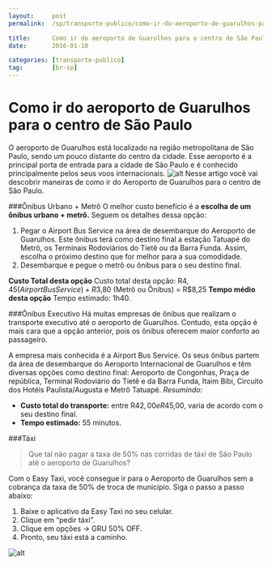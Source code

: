 ```yaml
---
layout:     post
permalink:  /sp/transporte-publico/como-ir-do-aeroporto-de-guarulhos-para-o-centro-de-sao-paulo

title:      Como ir do aeroporto de Guarulhos para o centro de São Paulo
date:       2016-01-10

categories: [transporte-publico]
tag:        [br-sp]
---
```


# Como ir do aeroporto de Guarulhos para o centro de São Paulo

O aeroporto de Guarulhos está localizado na região metropolitana de São Paulo, sendo um pouco distante do centro da cidade. Esse aeroporto é a principal porta de entrada para a cidade de São Paulo e é conhecido principalmente pelos seus voos internacionais. 
![alt][image2]
Nesse artigo você vai descobrir maneiras de como ir do Aeroporto de Guarulhos para o centro de São Paulo. 

###Ônibus Urbano + Metrô
O melhor custo benefício é a **escolha de um ônibus urbano + metrô.** Seguem os detalhes dessa opção: 

 1. Pegar o Airport Bus Service na área de desembarque do Aeroporto de Guarulhos. Este ônibus terá como destino final a estação Tatuapé do Metrô, os Terminais Rodoviários do Tietê ou da Barra Funda. Assim, escolha o próximo destino que for melhor para a sua comodidade. 
 2. Desembarque e pegue o metrõ ou ônibus para o seu destino final. 

**Custo Total desta opção**
Custo total desta opção: R$4,45 (Airport Bus Service) + R$3,80 (Metrô ou Ônibus) = R$8,25
**Tempo médio desta opção**
Tempo estimado: 1h40.

###Ônibus Executivo
Há muitas empresas de ônibus que realizam o transporte executivo até o aeroporto de Guarulhos. Contudo, esta opção é mais cara que a opção anterior, pois os ônibus oferecem maior conforto ao passageiro.

A empresa mais conhecida é a Airport Bus Service. Os seus ônibus partem da área de desembarque do Aeroporto Internacional de Guarulhos e têm diversas opções como destino final: Aeroporto de Congonhas, Praça de república, Terminal Rodoviário do Tietê e da Barra Funda, Itaim Bibi, Circuito dos Hotéis Paulista/Augusta e Metrô Tatuapé. 
*Resumindo:* 

 - **Custo total do transporte:** entre R$42,00 e R$45,00, varia de acordo com o seu destino final. 
 - **Tempo estimado:** 55 minutos. 


###Táxi 

> Que tal não pagar a taxa de 50% nas corridas de táxi de São Paulo até o aeroporto de Guarulhos?

Com o Easy Taxi, você consegue ir para o Aeroporto de Guarulhos sem a cobrança da taxa de 50% de troca de município.  Siga o passo a passo abaixo: 

 1. Baixe o aplicativo da Easy Taxi no seu celular. 
 2. Clique em “pedir táxi”. 
 3. Clique em opções → GRU 50% OFF. 
 4. Pronto, seu táxi está a caminho. 

![alt][image1]




[image1]:    https://scontent.frao1-1.fna.fbcdn.net/hphotos-xfa1/v/t1.0-9/1655831_931647830203716_2754583179881259942_n.png?oh=0bde2d68c2fdbd1fea496a8e9e986384&oe=5726C220
[image2]: http://www.viajecomigo.tur.br/wp-content/uploads/2015/11/GRU1.jpg
